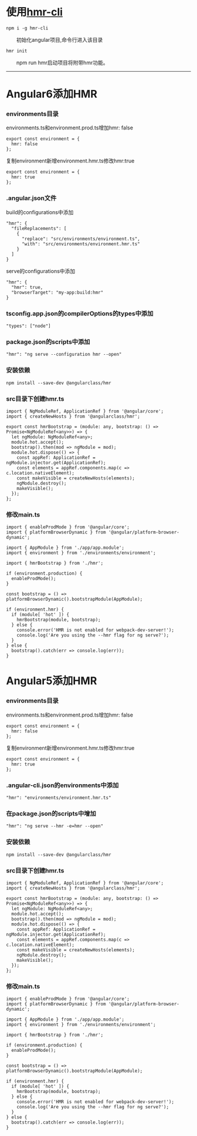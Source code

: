 # 使用[hmr-cli](https://github.com/staven630/hmr-cli)
```
npm i -g hmr-cli
```
&emsp;&emsp;初始化angular项目,命令行进入该目录
```
hmr init
```
&emsp;&emsp;npm run hmr启动项目将附带hmr功能。

***

# Angular6添加HMR
### environments目录
environments.ts和environment.prod.ts增加hmr: false
```
export const environment = {
  hmr: false
};
```
复制environment新增environment.hmr.ts修改hmr:true
```
export const environment = {
  hmr: true
};
```
### .angular.json文件
build的configurations中添加
```
"hmr": {
  "fileReplacements": [
    {
      "replace": "src/environments/environment.ts",
      "with": "src/environments/environment.hmr.ts"
    }
  ]
}
```
serve的configurations中添加
```
"hmr": {
  "hmr": true,
  "browserTarget": "my-app:build:hmr"
}
```
### tsconfig.app.json的compilerOptions的types中添加
```
"types": ["node"]
```
### package.json的scripts中添加
```
"hmr": "ng serve --configuration hmr --open"
```
### 安装依赖
```
npm install --save-dev @angularclass/hmr
```
### src目录下创建hmr.ts
```
import { NgModuleRef, ApplicationRef } from '@angular/core';
import { createNewHosts } from '@angularclass/hmr';

export const hmrBootstrap = (module: any, bootstrap: () => Promise<NgModuleRef<any>>) => {
  let ngModule: NgModuleRef<any>;
  module.hot.accept();
  bootstrap().then(mod => ngModule = mod);
  module.hot.dispose(() => {
    const appRef: ApplicationRef = ngModule.injector.get(ApplicationRef);
    const elements = appRef.components.map(c => c.location.nativeElement);
    const makeVisible = createNewHosts(elements);
    ngModule.destroy();
    makeVisible();
  });
};
```
### 修改main.ts
```
import { enableProdMode } from '@angular/core';
import { platformBrowserDynamic } from '@angular/platform-browser-dynamic';

import { AppModule } from './app/app.module';
import { environment } from './environments/environment';

import { hmrBootstrap } from './hmr';

if (environment.production) {
  enableProdMode();
}

const bootstrap = () => platformBrowserDynamic().bootstrapModule(AppModule);

if (environment.hmr) {
  if (module[ 'hot' ]) {
    hmrBootstrap(module, bootstrap);
  } else {
    console.error('HMR is not enabled for webpack-dev-server!');
    console.log('Are you using the --hmr flag for ng serve?');
  }
} else {
  bootstrap().catch(err => console.log(err));
}
```

# Angular5添加HMR
### environments目录
environments.ts和environment.prod.ts增加hmr: false
```
export const environment = {
  hmr: false
};
```
复制environment新增environment.hmr.ts修改hmr:true
```
export const environment = {
  hmr: true
};
```
### .angular-cli.json的environments中添加
```
"hmr": "environments/environment.hmr.ts"
```
### 在package.json的scripts中增加
```
"hmr": "ng serve --hmr -e=hmr --open"
```
### 安装依赖
```
npm install --save-dev @angularclass/hmr
```
### src目录下创建hmr.ts
```
import { NgModuleRef, ApplicationRef } from '@angular/core';
import { createNewHosts } from '@angularclass/hmr';

export const hmrBootstrap = (module: any, bootstrap: () => Promise<NgModuleRef<any>>) => {
  let ngModule: NgModuleRef<any>;
  module.hot.accept();
  bootstrap().then(mod => ngModule = mod);
  module.hot.dispose(() => {
    const appRef: ApplicationRef = ngModule.injector.get(ApplicationRef);
    const elements = appRef.components.map(c => c.location.nativeElement);
    const makeVisible = createNewHosts(elements);
    ngModule.destroy();
    makeVisible();
  });
};
```
### 修改main.ts
```
import { enableProdMode } from '@angular/core';
import { platformBrowserDynamic } from '@angular/platform-browser-dynamic';

import { AppModule } from './app/app.module';
import { environment } from './environments/environment';

import { hmrBootstrap } from './hmr';

if (environment.production) {
  enableProdMode();
}

const bootstrap = () => platformBrowserDynamic().bootstrapModule(AppModule);

if (environment.hmr) {
  if (module[ 'hot' ]) {
    hmrBootstrap(module, bootstrap);
  } else {
    console.error('HMR is not enabled for webpack-dev-server!');
    console.log('Are you using the --hmr flag for ng serve?');
  }
} else {
  bootstrap().catch(err => console.log(err));
}
```
